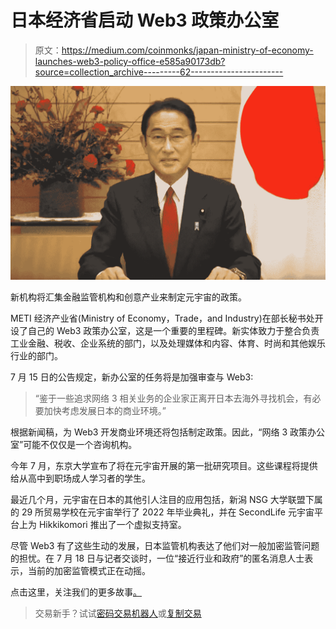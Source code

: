 # 日本经济省启动 Web3 政策办公室

> 原文：<https://medium.com/coinmonks/japan-ministry-of-economy-launches-web3-policy-office-e585a90173db?source=collection_archive---------62----------------------->

![](img/b73bed30163aa865f030d50dbc3e3a3c.png)

新机构将汇集金融监管机构和创意产业来制定元宇宙的政策。

METI 经济产业省(Ministry of Economy，Trade，and Industry)在部长秘书处开设了自己的 Web3 政策办公室，这是一个重要的里程碑。新实体致力于整合负责工业金融、税收、企业系统的部门，以及处理媒体和内容、体育、时尚和其他娱乐行业的部门。

7 月 15 日的公告规定，新办公室的任务将是加强审查与 Web3:

> “鉴于一些追求网络 3 相关业务的企业家正离开日本去海外寻找机会，有必要加快考虑发展日本的商业环境。”

根据新闻稿，为 Web3 开发商业环境还将包括制定政策。因此，“网络 3 政策办公室”可能不仅仅是一个咨询机构。

今年 7 月，东京大学宣布了将在元宇宙开展的第一批研究项目。这些课程将提供给从高中到职场成人学习者的学生。

最近几个月，元宇宙在日本的其他引人注目的应用包括，新潟 NSG 大学联盟下属的 29 所贸易学校在元宇宙举行了 2022 年毕业典礼，并在 SecondLife 元宇宙平台上为 Hikkikomori 推出了一个虚拟支持室。

尽管 Web3 有了这些生动的发展，日本监管机构表达了他们对一般加密监管问题的担忧。在 7 月 18 日与记者交谈时，一位“接近行业和政府”的匿名消息人士表示，当前的加密监管模式正在动摇。

点击这里，关注我们的更多故事[。](http://t.me/etellworld)

> 交易新手？试试[密码交易机器人](/coinmonks/crypto-trading-bot-c2ffce8acb2a)或[复制交易](/coinmonks/top-10-crypto-copy-trading-platforms-for-beginners-d0c37c7d698c)